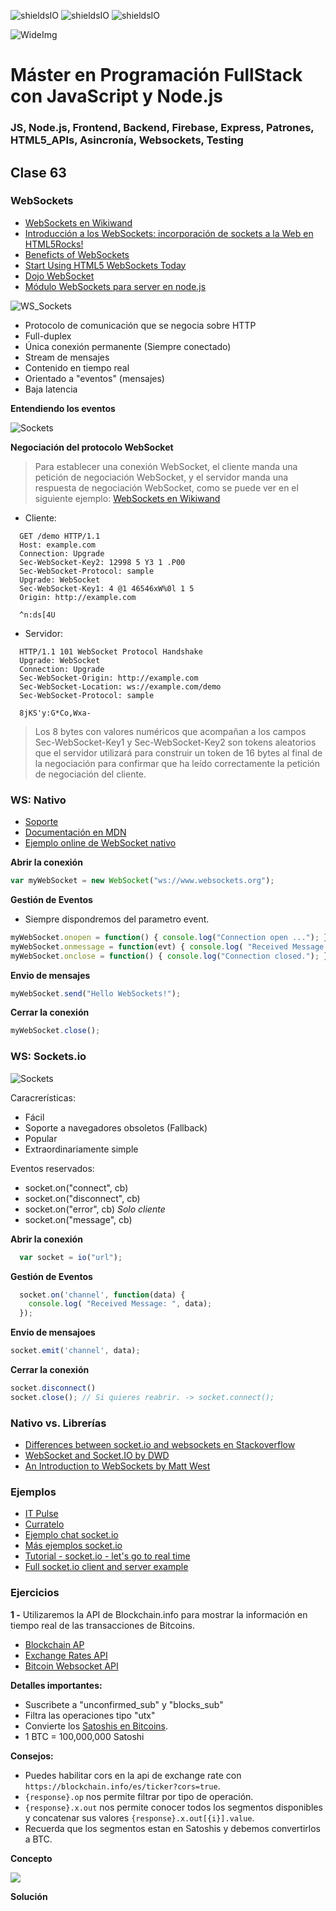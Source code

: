 ![shieldsIO](https://img.shields.io/github/issues/Fictizia/Master-en-programacion-fullstack-con-JavaScript-y-Node.js_ed3.svg)
![shieldsIO](https://img.shields.io/github/forks/Fictizia/Master-en-programacion-fullstack-con-JavaScript-y-Node.js_ed3.svg)
![shieldsIO](https://img.shields.io/github/stars/Fictizia/Master-en-programacion-fullstack-con-JavaScript-y-Node.js_ed3.svg)

![WideImg](http://fictizia.com/img/github/Fictizia-plan-estudios-github.jpg)

# Máster en Programación FullStack con JavaScript y Node.js
### JS, Node.js, Frontend, Backend, Firebase, Express, Patrones, HTML5_APIs, Asincronía, Websockets, Testing

## Clase 63

### WebSockets
- [WebSockets en Wikiwand](https://www.wikiwand.com/es/WebSocket)
- [Introducción a los WebSockets: incorporación de sockets a la Web en HTML5Rocks!](https://www.html5rocks.com/es/tutorials/websockets/basics/)
- [Beneficts of WebSockets](http://websocket.org/quantum.html)
- [Start Using HTML5 WebSockets Today](https://code.tutsplus.com/tutorials/start-using-html5-websockets-today--net-13270)
- [Dojo WebSocket](https://www.sitepen.com/blog/2010/10/31/dojo-websocket/)
- [Módulo WebSockets para server en node.js](https://github.com/websockets/ws)

![WS_Sockets](../assets/clase63/ea23e52c-0327-4892-902e-5558750ec543.png)
- Protocolo de comunicación que se negocia sobre HTTP
- Full-duplex
- Única conexión permanente (Siempre conectado)
- Stream de mensajes
- Contenido en tiempo real
- Orientado a "eventos" (mensajes)
- Baja latencia


**Entendiendo los eventos**

![Sockets](../assets/clase63/b1e9c41f-a93f-4c66-85ad-957ae970d8ec.png)


**Negociación del protocolo WebSocket**

> Para establecer una conexión WebSocket, el cliente manda una petición de negociación WebSocket, y el servidor manda una respuesta de negociación WebSocket, como se puede ver en el siguiente ejemplo:
> [WebSockets en Wikiwand](https://www.wikiwand.com/es/WebSocket)

- Cliente:
```
  GET /demo HTTP/1.1
  Host: example.com
  Connection: Upgrade
  Sec-WebSocket-Key2: 12998 5 Y3 1 .P00
  Sec-WebSocket-Protocol: sample
  Upgrade: WebSocket
  Sec-WebSocket-Key1: 4 @1 46546xW%0l 1 5
  Origin: http://example.com

  ^n:ds[4U
```

- Servidor:
```
  HTTP/1.1 101 WebSocket Protocol Handshake
  Upgrade: WebSocket
  Connection: Upgrade
  Sec-WebSocket-Origin: http://example.com
  Sec-WebSocket-Location: ws://example.com/demo
  Sec-WebSocket-Protocol: sample

  8jKS'y:G*Co,Wxa-
```
> Los 8 bytes con valores numéricos que acompañan a los campos Sec-WebSocket-Key1 y Sec-WebSocket-Key2 son tokens aleatorios que el servidor utilizará para construir un token de 16 bytes al final de la negociación para confirmar que ha leído correctamente la petición de negociación del cliente.


### WS: Nativo

- [Soporte](http://caniuse.com/#search=websocket)
- [Documentación en MDN](https://developer.mozilla.org/en-US/docs/Web/API/WebSocket)
- [Ejemplo online de WebSocket nativo](https://javascript.info/websocket)

**Abrir la conexión**
```javascript
var myWebSocket = new WebSocket("ws://www.websockets.org");
```

**Gestión de Eventos**

- Siempre dispondremos del parametro event.
```javascript
myWebSocket.onopen = function() { console.log("Connection open ..."); };
myWebSocket.onmessage = function(evt) { console.log( "Received Message: ", evt.data); };
myWebSocket.onclose = function() { console.log("Connection closed."); };      
```

**Envio de mensajes**
```javascript
myWebSocket.send("Hello WebSockets!");
```

**Cerrar la conexión**
```javascript
myWebSocket.close();
```

### WS: Sockets.io
![Sockets](../assets/clase63/e3c7432f-687a-4f4c-9534-3fb2a1a6917a.png)

Caracrerísticas:
- Fácil
- Soporte a navegadores obsoletos (Fallback)
- Popular
- Extraordinariamente simple

Eventos reservados:
- socket.on("connect", cb)
- socket.on("disconnect", cb)
- socket.on("error", cb) *Solo cliente*
- socket.on("message", cb)

**Abrir la conexión**
```javascript
  var socket = io("url");
```

**Gestión de Eventos**
```javascript
  socket.on('channel', function(data) { 
    console.log( "Received Message: ", data); 
  });
```

**Envio de mensajoes**
```javascript
socket.emit('channel', data);
```

**Cerrar la conexión**
```javascript
socket.disconnect() 
socket.close(); // Si quieres reabrir. -> socket.connect();
```

### Nativo vs. Librerías

- [Differences between socket.io and websockets en Stackoverflow](http://stackoverflow.com/a/38558531)
- [WebSocket and Socket.IO by DWD](https://davidwalsh.name/websocket)
- [An Introduction to WebSockets by Matt West](http://blog.teamtreehouse.com/an-introduction-to-websockets)


### Ejemplos

- [IT Pulse](https://github.com/UlisesGascon/twitter-sentiments)
- [Curratelo](https://github.com/UlisesGascon/curratelo)
- [Ejemplo chat socket.io](https://socket.io/get-started/chat/)
- [Más ejemplos socket.io](https://socket.io/#examples)
- [Tutorial - socket.io - let's go to real time](https://openclassrooms.com/en/courses/2504541-ultra-fast-applications-using-node-js/2505653-socket-io-let-s-go-to-real-time)
- [Full socket.io client and server example](https://gist.github.com/luciopaiva/e6f60bd6e156714f0c5505c2be8e06d8)

### Ejercicios

**1 -** Utilizaremos la API de Blockchain.info para mostrar la información en tiempo real de las transacciones de Bitcoins.
- [Blockchain AP](https://blockchain.info/es/api)
- [Exchange Rates API](https://blockchain.info/es/api/exchange_rates_api)
- [Bitcoin Websocket API](https://blockchain.info/es/api/api_websocket)

**Detalles importantes:**
- Suscribete a "unconfirmed_sub" y "blocks_sub"
- Filtra las operaciones tipo "utx"
- Convierte los [Satoshis en Bitcoins](https://aulabitcoin.com/basicos/que-es-un-satoshi/). 
- 1 BTC = 100,000,000 Satoshi

**Consejos:**

- Puedes habilitar cors en la api de exchange rate con `https://blockchain.info/es/ticker?cors=true`.
- `{response}.op` nos permite filtrar por tipo de operación.
- `{response}.x.out` nos permite conocer todos los segmentos disponibles y concatenar sus valores `{response}.x.out[{i}].value`. 
- Recuerda que los segmentos estan en Satoshis y debemos convertirlos a BTC. 

**Concepto**

![](../assets/clase63/749c3b17-c393-4608-9cba-d1eaef3a4620.gif)

**Solución**